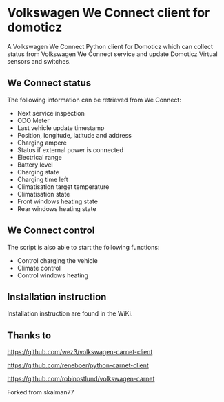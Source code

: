 # Volkswagen We Connect client for domoticz
A Volkswagen We Connect Python client for Domoticz which can collect status from Volkswagen We Connect service and update Domoticz Virtual sensors and switches.

## We Connect status
The following information can be retrieved from We Connect:
* Next service inspection
* ODO Meter
* Last vehicle update timestamp
* Position, longitude, latitude and address
* Charging ampere
* Status if external power is connected
* Electrical range
* Battery level
* Charging state
* Charging time left
* Climatisation target temperature
* Climatisation state
* Front windows heating state
* Rear windows heating state

## We Connect control
The script is also able to start the following functions:
* Control charging the vehicle
* Climate control
* Control windows heating

## Installation instruction
Installation instruction are found in the WiKi.

## Thanks to

https://github.com/wez3/volkswagen-carnet-client

https://github.com/reneboer/python-carnet-client

https://github.com/robinostlund/volkswagen-carnet

Forked from skalman77

